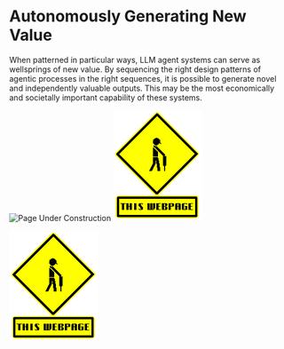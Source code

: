 # Autonomously Generating New Value

When patterned in particular ways, LLM agent systems can serve as wellsprings of new value.  By sequencing the right design patterns of agentic processes in the right sequences, it is possible to generate novel and independently valuable outputs.  This may be the most economically and societally important capability of these systems.

<img src="assets/images/under-construction-1.gif" alt="Page Under Construction">

<img src="https://github.com/dazzaji/onagents/blob/main/docs/assets/images/under-construction-1.gif" alt="Page Under Construction">

![Page Under Construction](../assets/images/under-construction-1.gif)
